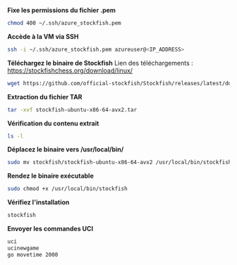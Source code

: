 **Fixe les permissions du fichier .pem**
```bash
chmod 400 ~/.ssh/azure_stockfish.pem
```

**Accède à la VM via SSH**
```bash
ssh -i ~/.ssh/azure_stockfish.pem azureuser@<IP_ADDRESS>
```

**Téléchargez le binaire de Stockfish**
Lien des téléchargements : https://stockfishchess.org/download/linux/
```bash
wget https://github.com/official-stockfish/Stockfish/releases/latest/download/stockfish-ubuntu-x86-64-avx2.tar
```

**Extraction du fichier TAR**
```bash
tar -xvf stockfish-ubuntu-x86-64-avx2.tar
```

**Vérification du contenu extrait**
```bash
ls -l
```

**Déplacez le binaire vers /usr/local/bin/**
```bash
sudo mv stockfish/stockfish-ubuntu-x86-64-avx2 /usr/local/bin/stockfish
```

**Rendez le binaire exécutable**
```bash
sudo chmod +x /usr/local/bin/stockfish
```

**Vérifiez l'installation**
```bash
stockfish
```

**Envoyer les commandes UCI**
```bash
uci
ucinewgame
go movetime 2000
```
